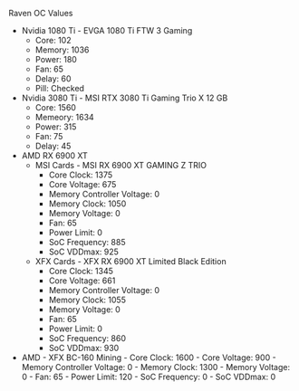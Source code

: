 Raven OC Values
- Nvidia 1080 Ti - EVGA 1080 Ti FTW 3 Gaming
    - Core: 102
    - Memory: 1036
    - Power: 180
    - Fan: 65
    - Delay: 60
    - Pill: Checked
- Nvidia 3080 Ti - MSI RTX 3080 Ti Gaming Trio X 12 GB
    - Core: 1560
    - Memeory: 1634
    - Power: 315
    - Fan: 75
    - Delay: 45
- AMD RX 6900 XT
    - MSI Cards - MSI RX 6900 XT GAMING Z TRIO
        - Core Clock: 1375
        - Core Voltage: 675
        - Memory Controller Voltage: 0
        - Memory Clock: 1050
        - Memory Voltage: 0
        - Fan: 65
        - Power Limit: 0
        - SoC Frequency: 885
        - SoC VDDmax: 925
    - XFX Cards - XFX RX 6900 XT Limited Black Edition
        - Core Clock: 1345
        - Core Voltage: 661
        - Memory Controller Voltage: 0
        - Memory Clock: 1055
        - Memory Voltage: 0
        - Fan: 65
        - Power Limit: 0
        - SoC Frequency: 860
        - SoC VDDmax: 930
- AMD - XFX BC-160 Mining
        - Core Clock: 1600
        - Core Voltage: 900
        - Memory Controller Voltage: 0
        - Memory Clock: 1300
        - Memory Voltage: 0
        - Fan: 65
        - Power Limit: 120
        - SoC Frequency: 0
        - SoC VDDmax: 0

